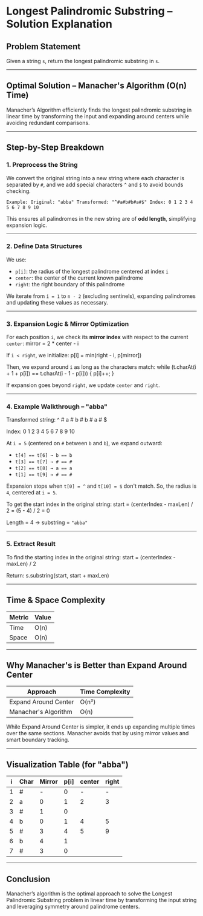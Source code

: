 # Longest Palindromic Substring – Solution Explanation

## Problem Statement

Given a string `s`, return the longest palindromic substring in `s`.

---

## Optimal Solution – Manacher's Algorithm (O(n) Time)

Manacher’s Algorithm efficiently finds the longest palindromic substring in linear time by transforming the input and expanding around centers while avoiding redundant comparisons.

---

## Step-by-Step Breakdown

### 1. Preprocess the String

We convert the original string into a new string where each character is separated by `#`, and we add special characters `^` and `$` to avoid bounds checking.

`Example:
Original: "abba"
Transformed: "^#a#b#b#a#$"
Index: 0 1 2 3 4 5 6 7 8 9 10`


This ensures all palindromes in the new string are of **odd length**, simplifying expansion logic.

---

### 2. Define Data Structures

We use:
- `p[i]`: the radius of the longest palindrome centered at index `i`
- `center`: the center of the current known palindrome
- `right`: the right boundary of this palindrome

We iterate from `i = 1` to `n - 2` (excluding sentinels), expanding palindromes and updating these values as necessary.

---

### 3. Expansion Logic & Mirror Optimization

For each position `i`, we check its **mirror index** with respect to the current `center`:
mirror = 2 * center - i

If `i < right`, we initialize:
p[i] = min(right - i, p[mirror])

Then, we expand around `i` as long as the characters match:
while (t.charAt(i + 1 + p[i]) == t.charAt(i - 1 - p[i])) {
p[i]++;
}

If expansion goes beyond `right`, we update `center` and `right`.

---

### 4. Example Walkthrough – "abba"

Transformed string:
^ # a # b # b # a # $

Index:
0 1 2 3 4 5 6 7 8 9 10

At `i = 5` (centered on `#` between `b` and `b`), we expand outward:
- `t[4] == t[6] → b == b`
- `t[3] == t[7] → # == #`
- `t[2] == t[8] → a == a`
- `t[1] == t[9] → # == #`

Expansion stops when `t[0] = ^` and `t[10] = $` don't match. So, the radius is `4`, centered at `i = 5`.

To get the start index in the original string:
start = (centerIndex - maxLen) / 2 = (5 - 4) / 2 = 0

Length = 4 → substring = `"abba"`

---

### 5. Extract Result

To find the starting index in the original string:
start = (centerIndex - maxLen) / 2

Return:
s.substring(start, start + maxLen)


---

## Time & Space Complexity

| Metric       | Value       |
|--------------|-------------|
| Time         | O(n)        |
| Space        | O(n)        |

---

## Why Manacher's is Better than Expand Around Center

| Approach                   | Time Complexity |
|---------------------------|-----------------|
| Expand Around Center      | O(n²)           |
| Manacher's Algorithm      | O(n)            |

While Expand Around Center is simpler, it ends up expanding multiple times over the same sections. Manacher avoids that by using mirror values and smart boundary tracking.

---

## Visualization Table (for "abba")

| i | Char | Mirror | p[i] | center | right |
|---|------|--------|------|--------|-------|
| 1 | #    | -      | 0    | -      | -     |
| 2 | a    | 0      | 1    | 2      | 3     |
| 3 | #    | 1      | 0    |        |       |
| 4 | b    | 0      | 1    | 4      | 5     |
| 5 | #    | 3      | 4    | 5      | 9     |
| 6 | b    | 4      | 1    |        |       |
| 7 | #    | 3      | 0    |        |       |

---

## Conclusion

Manacher’s algorithm is the optimal approach to solve the Longest Palindromic Substring problem in linear time by transforming the input string and leveraging symmetry around palindrome centers.